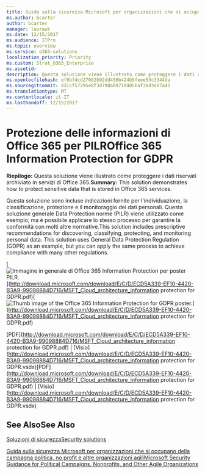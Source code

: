 ```yaml
---
title: Guida sulla sicurezza Microsoft per organizzazioni che si occupano della campagna politica, no profit e altre organizzazioni agili
ms.author: bcarter
author: bcarter
manager: laurawi
ms.date: 12/15/2017
ms.audience: ITPro
ms.topic: overview
ms.service: o365-solutions
localization_priority: Priority
ms.custom: Strat_O365_Enterprise
ms.assetid: 
description: Questa soluzione viene illustrato come proteggere i dati riservati archiviato in servizi di Office 365.
ms.openlocfilehash: ef0bfdcd27682b92dd450b424b5feee53c3344da
ms.sourcegitcommit: d31cf57295e8f3d798ab971d405baf3bd3eb7a45
ms.translationtype: MT
ms.contentlocale: it-IT
ms.lasthandoff: 12/15/2017
---
```

# <a name="office-365-information-protection-for-gdpr"></a><span data-ttu-id="0f84e-103">Protezione delle informazioni di Office 365 per PILR</span><span class="sxs-lookup"><span data-stu-id="0f84e-103">Office 365 Information Protection for GDPR</span></span>

 <span data-ttu-id="0f84e-104">**Riepilogo:** Questa soluzione viene illustrato come proteggere i dati riservati archiviato in servizi di Office 365.</span><span class="sxs-lookup"><span data-stu-id="0f84e-104">**Summary:** This solution demonstrates how to protect sensitive data that is stored in Office 365 services.</span></span>
  
<span data-ttu-id="0f84e-p101">Questa soluzione sono incluse indicazioni fornite per l'individuazione, la classificazione, protezione e il monitoraggio dei dati personali. Questa soluzione generale Data Protection norme (PILR) viene utilizzato come esempio, ma è possibile applicare lo stesso processo per garantire la conformità con molti altre normative.</span><span class="sxs-lookup"><span data-stu-id="0f84e-p101">This solution includes prescriptive recommendations for discovering, classifying, protecting, and monitoring personal data. This solution uses General Data Protection Regulation (GDPR) as an example, but you can apply the same process to achieve compliance with many other regulations.</span></span>

<span data-ttu-id="0f84e-107">[![Immagine in generale di Office 365 Information Protection per poster PILR.](images/InfoProtectGDPR_Poster/o365infoprotectforgdpr_thumb.png)](http://download.microsoft.com/download/E/C/D/ECD5A339-EF10-4420-B3A9-99098884D716/MSFT_Cloud_architecture_information protection for GDPR.pdf)</span><span class="sxs-lookup"><span data-stu-id="0f84e-107">[![Thumb image of the Office 365 Information Protection for GDPR poster.](images/InfoProtectGDPR_Poster/o365infoprotectforgdpr_thumb.png)](http://download.microsoft.com/download/E/C/D/ECD5A339-EF10-4420-B3A9-99098884D716/MSFT_Cloud_architecture_information protection for GDPR.pdf)</span></span>
  
<span data-ttu-id="0f84e-108">[PDF](http://download.microsoft.com/download/E/C/D/ECD5A339-EF10-4420-B3A9-99098884D716/MSFT_Cloud_architecture_information protection for GDPR.pdf)  | [Visio](http://download.microsoft.com/download/E/C/D/ECD5A339-EF10-4420-B3A9-99098884D716/MSFT_Cloud_architecture_information protection for GDPR.vsdx)</span><span class="sxs-lookup"><span data-stu-id="0f84e-108">[PDF](http://download.microsoft.com/download/E/C/D/ECD5A339-EF10-4420-B3A9-99098884D716/MSFT_Cloud_architecture_information protection for GDPR.pdf)  | [Visio](http://download.microsoft.com/download/E/C/D/ECD5A339-EF10-4420-B3A9-99098884D716/MSFT_Cloud_architecture_information protection for GDPR.vsdx)</span></span>
  

## <a name="see-also"></a><span data-ttu-id="0f84e-109">See Also</span><span class="sxs-lookup"><span data-stu-id="0f84e-109">See Also</span></span>

[<span data-ttu-id="0f84e-110">Soluzioni di sicurezza</span><span class="sxs-lookup"><span data-stu-id="0f84e-110">Security solutions</span></span>](security-solutions.md)
  
[<span data-ttu-id="0f84e-111">Guida sulla sicurezza Microsoft per organizzazioni che si occupano della campagna politica, no profit e altre organizzazioni agili</span><span class="sxs-lookup"><span data-stu-id="0f84e-111">Microsoft Security Guidance for Political Campaigns, Nonprofits, and Other Agile Organizations</span></span>](microsoft-security-guidance-for-political-campaigns-nonprofits-and-other-agile-o.md)






